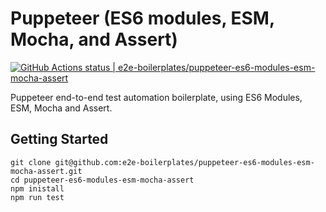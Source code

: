 # Puppeteer (ES6 modules, ESM, Mocha, and Assert)

[![GitHub Actions status | e2e-boilerplates/puppeteer-es6-modules-esm-mocha-assert](https://github.com/e2e-boilerplates/puppeteer-es6-modules-esm-mocha-assert/workflows/puppeteer-es6-modules-esm-mocha-assert/badge.svg)](https://github.com/e2e-boilerplates/puppeteer-es6-modules-esm-mocha-assert/actions?workflow=puppeteer-es6-modules-esm-mocha-assert)

Puppeteer end-to-end test automation boilerplate, using ES6 Modules, ESM, Mocha and Assert.

## Getting Started

    git clone git@github.com:e2e-boilerplates/puppeteer-es6-modules-esm-mocha-assert.git
    cd puppeteer-es6-modules-esm-mocha-assert
    npm inistall
    npm run test
